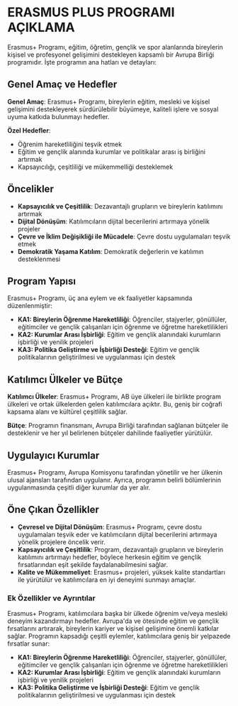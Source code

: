 # ERASMUS PLUS PROGRAMI AÇIKLAMA

Erasmus+ Programı, eğitim, öğretim, gençlik ve spor alanlarında bireylerin kişisel ve profesyonel gelişimini destekleyen kapsamlı bir Avrupa Birliği programıdır. İşte programın ana hatları ve detayları:

## Genel Amaç ve Hedefler

**Genel Amaç**: Erasmus+ Programı, bireylerin eğitim, mesleki ve kişisel gelişimini destekleyerek sürdürülebilir büyümeye, kaliteli işlere ve sosyal uyuma katkıda bulunmayı hedefler.

**Özel Hedefler**: 
- Öğrenim hareketliliğini teşvik etmek
- Eğitim ve gençlik alanında kurumlar ve politikalar arası iş birliğini artırmak
- Kapsayıcılığı, çeşitliliği ve mükemmelliği desteklemek

## Öncelikler

- **Kapsayıcılık ve Çeşitlilik**: Dezavantajlı grupların ve bireylerin katılımını artırmak
- **Dijital Dönüşüm**: Katılımcıların dijital becerilerini artırmaya yönelik projeler
- **Çevre ve İklim Değişikliği ile Mücadele**: Çevre dostu uygulamaları teşvik etmek
- **Demokratik Yaşama Katılım**: Demokratik değerlerin ve katılımın desteklenmesi

## Program Yapısı

Erasmus+ Programı, üç ana eylem ve ek faaliyetler kapsamında düzenlenmiştir:
- **KA1: Bireylerin Öğrenme Hareketliliği**: Öğrenciler, stajyerler, gönüllüler, eğitimciler ve gençlik çalışanları için öğrenme ve öğretme hareketlilikleri
- **KA2: Kurumlar Arası İşbirliği**: Eğitim ve gençlik alanındaki kurumların işbirliği ve yenilik projeleri
- **KA3: Politika Geliştirme ve İşbirliği Desteği**: Eğitim ve gençlik politikalarının geliştirilmesi ve uygulanması için destek

## Katılımcı Ülkeler ve Bütçe

**Katılımcı Ülkeler**: Erasmus+ Programı, AB üye ülkeleri ile birlikte program ülkeleri ve ortak ülkelerden gelen katılımcılara açıktır. Bu, geniş bir coğrafi kapsama alanı ve kültürel çeşitlilik sağlar.

**Bütçe**: Programın finansmanı, Avrupa Birliği tarafından sağlanan bütçeler ile desteklenir ve her yıl belirlenen bütçeler dahilinde faaliyetler yürütülür.

## Uygulayıcı Kurumlar

Erasmus+ Programı, Avrupa Komisyonu tarafından yönetilir ve her ülkenin ulusal ajansları tarafından uygulanır. Ayrıca, programın belirli bölümlerinin uygulanmasında çeşitli diğer kurumlar da yer alır.

## Öne Çıkan Özellikler

- **Çevresel ve Dijital Dönüşüm**: Erasmus+ Programı, çevre dostu uygulamaları teşvik eder ve katılımcıların dijital becerilerini artırmaya yönelik projelere öncelik verir.
- **Kapsayıcılık ve Çeşitlilik**: Program, dezavantajlı grupların ve bireylerin katılımını artırmayı hedefler, böylece herkesin eğitim ve gençlik fırsatlarından eşit şekilde faydalanabilmesini sağlar.
- **Kalite ve Mükemmeliyet**: Erasmus+ projeleri, yüksek kalite standartları ile yürütülür ve katılımcılara en iyi deneyimi sunmayı amaçlar.

### Ek Özellikler ve Ayrıntılar

Erasmus+ Programı, katılımcılara başka bir ülkede öğrenim ve/veya mesleki deneyim kazandırmayı hedefler. Avrupa'da ve ötesinde eğitim ve gençlik fırsatlarını artırarak, bireylerin kariyer ve kişisel gelişimine önemli katkılar sağlar. Programın kapsadığı çeşitli eylemler, katılımcılara geniş bir yelpazede fırsatlar sunar:

- **KA1: Bireylerin Öğrenme Hareketliliği**: Öğrenciler, stajyerler, gönüllüler, eğitimciler ve gençlik çalışanları için öğrenme ve öğretme hareketlilikleri
- **KA2: Kurumlar Arası İşbirliği**: Eğitim ve gençlik alanındaki kurumların işbirliği ve yenilik projeleri
- **KA3: Politika Geliştirme ve İşbirliği Desteği**: Eğitim ve gençlik politikalarının geliştirilmesi ve uygulanması için destek
